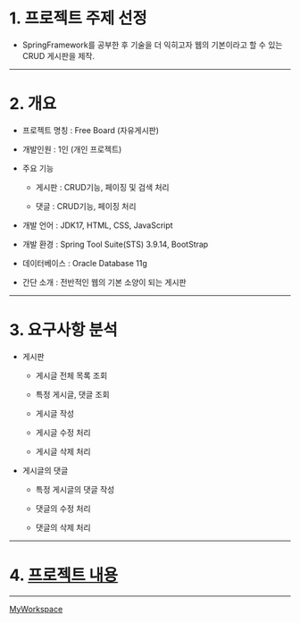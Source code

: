 # 1. 프로젝트 주제 선정
+ SpringFramework를 공부한 후 기술을 더 익히고자 웹의 기본이라고 할 수 있는 CRUD 게시판을 제작.
***
# 2. 개요
+ 프로젝트 명칭 : Free Board (자유게시판)

+ 개발인원 : 1인 (개인 프로젝트)

+ 주요 기능

  + 게시판 : CRUD기능, 페이징 및 검색 처리
  
  + 댓글 : CRUD기능, 페이징 처리
  
+ 개발 언어 : JDK17, HTML, CSS, JavaScript

+ 개발 환경 : Spring Tool Suite(STS) 3.9.14, BootStrap

+ 데이터베이스 : Oracle Database 11g

+ 간단 소개 : 전반적인 웹의 기본 소양이 되는 게시판
***
# 3. 요구사항 분석

+ 게시판

  + 게시글 전체 목록 조회
  
  + 특정 게시글, 댓글 조회
  
  + 게시글 작성
  
  + 게시글 수정 처리
  
  + 게시글 삭제 처리
    
+ 게시글의 댓글

  + 특정 게시글의 댓글 작성
  
  + 댓글의 수정 처리
  
  + 댓글의 삭제 처리
***
# 4. [프로젝트 내용](https://famous-sing-446.notion.site/Spring-Web-Project-6cc463401a66462fa81a61c16df5a00a?pvs=74)
***
[MyWorkspace](https://famous-sing-446.notion.site/Spring-b0c7777f425c4fd5b18b053ab93e0c75?pvs=74)
